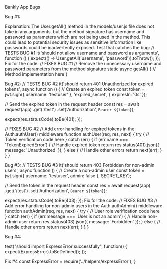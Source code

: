 Bankly App Bugs

Bug #1:

Explanation:
The User.getAll() method in the models/user.js file does not take in any arguments, but the method signature has username and password as parameters which are not being used in the method. This could lead to potential security issues as sensitive information like passwords could be inadvertently exposed.
Test that catches the bug:
// TESTS BUG #1
it('should not allow username and password as arguments', function () {
  expect(() => User.getAll('username', 'password')).toThrow();
});
Fix for the code:
// FIXES BUG #1
// Remove the unnecessary username and password parameters from the method signature
static async getAll() {
  // Method implementation here
}

Bug #2:
// TESTS BUG #2
it('should return 401 Unauthorized for expired tokens', async function () {
  // Create an expired token
  const token = jwt.sign({ username: 'testuser' }, 'expired_secret', { expiresIn: '0s' });

  // Send the expired token in the request header
  const res = await request(app)
    .get('/test')
    .set('Authorization', `Bearer ${token}`);

  expect(res.statusCode).toBe(401);
});

// FIXES BUG #2
// Add error handling for expired tokens in the Auth.authUser() middleware
function authUser(req, res, next) {
  try {
    // Token verification code here
  } catch (err) {
    if (err.name === 'TokenExpiredError') {
      // Handle expired token
      return res.status(401).json({ message: 'Unauthorized' });
    } else {
      // Handle other errors
      return next(err);
    }
  }
}

Bug #3:
// TESTS BUG #3
it('should return 403 Forbidden for non-admin users', async function () {
  // Create a non-admin user
  const token = jwt.sign({ username: 'testuser', admin: false }, SECRET_KEY);

  // Send the token in the request header
  const res = await request(app)
    .get('/test')
    .set('Authorization', `Bearer ${token}`);

  expect(res.statusCode).toBe(403);
});
Fix for the code:
// FIXES BUG #3
// Add error handling for non-admin users in the Auth.authAdmin() middleware
function authAdmin(req, res, next) {
  try {
    // User role verification code here
  } catch (err) {
    if (err.message === 'User is not an admin') {
      // Handle non-admin user
      return res.status(403).json({ message: 'Forbidden' });
    } else {
      // Handle other errors
      return next(err);
    }
  }
}



Bug #4:

test("should import ExpressError successfully", function() {
  expect(ExpressError).toBeDefined();
});

Fix #4
const ExpressError = require('../helpers/expressError');
}